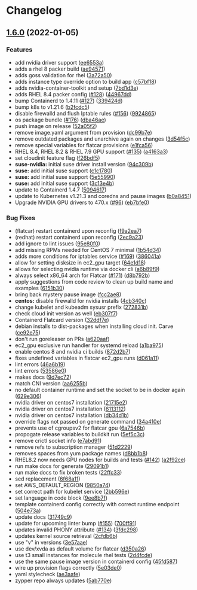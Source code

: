 # Changelog

## [1.6.0](https://www.github.com/joejulian/konvoy-image-builder/compare/v1.5.1...v1.6.0) (2022-01-05)


### Features

* add nvidia driver support ([ee6553a](https://www.github.com/joejulian/konvoy-image-builder/commit/ee6553a3fb76f8dd8e49b74059ac012c407d3f76))
* adds a rhel 8 packer build ([ae94571](https://www.github.com/joejulian/konvoy-image-builder/commit/ae9457178b5d89ea68722eb297ec65ab2656b48b))
* adds goss validation for rhel ([3a72a50](https://www.github.com/joejulian/konvoy-image-builder/commit/3a72a5026c45dff2f88a7d20a93caf4e370b5ec2))
* adds instance type override option to build app ([c57bf18](https://www.github.com/joejulian/konvoy-image-builder/commit/c57bf186800fd19d6b4f041f89b809da4c3d0b9e))
* adds nvidia-container-toolkit and setup ([7bd1d3e](https://www.github.com/joejulian/konvoy-image-builder/commit/7bd1d3e35b013eddcb5bb5acb26b16de6c77b9cd))
* adds RHEL 8.4 packer config ([#128](https://www.github.com/joejulian/konvoy-image-builder/issues/128)) ([44967dd](https://www.github.com/joejulian/konvoy-image-builder/commit/44967dd5df4e97c3934734000c2858f3e5d7b989))
* bump Containerd to 1.4.11 ([#127](https://www.github.com/joejulian/konvoy-image-builder/issues/127)) ([339424d](https://www.github.com/joejulian/konvoy-image-builder/commit/339424da56068c00e3dfa7af08a8d8d32ae0e3fe))
* bump k8s to v1.21.6 ([b2fcdc5](https://www.github.com/joejulian/konvoy-image-builder/commit/b2fcdc5533a73f38200c2b278b903de191ce8360))
* disable firewalld and flush Iptable rules ([#156](https://www.github.com/joejulian/konvoy-image-builder/issues/156)) ([9924865](https://www.github.com/joejulian/konvoy-image-builder/commit/9924865e9cb77fb7b60f51b6d6e5812c4a6430a0))
* os package bundle  ([#176](https://www.github.com/joejulian/konvoy-image-builder/issues/176)) ([dba46ae](https://www.github.com/joejulian/konvoy-image-builder/commit/dba46aebd4abd806621f30a9c9054f7f25033cd6))
* push image on release ([52a05f2](https://www.github.com/joejulian/konvoy-image-builder/commit/52a05f294ca360a6efc46d833e81f00b92cfc1ee))
* remove image.yaml argument from provision ([dc99b7e](https://www.github.com/joejulian/konvoy-image-builder/commit/dc99b7e66501d4f1f448efa97ef12bfff7cd98b2))
* remove outdated packages and unarchive again on changes ([3d54f5c](https://www.github.com/joejulian/konvoy-image-builder/commit/3d54f5c810e665e98aa5b83d5ac20f8ddb9ca13e))
* remove special variables for flatcar provisions ([e1fca56](https://www.github.com/joejulian/konvoy-image-builder/commit/e1fca56fb0c815c68cc225c2449fd020e6054a42))
* RHEL 8.4, RHEL 8.2 & RHEL 7.9 GPU support ([#135](https://www.github.com/joejulian/konvoy-image-builder/issues/135)) ([a4163a3](https://www.github.com/joejulian/konvoy-image-builder/commit/a4163a37113ac3940106f19b2c85c2b8efeea67d))
* set cloudinit feature flag ([f26bdf5](https://www.github.com/joejulian/konvoy-image-builder/commit/f26bdf58bdf46448c07740d736aa005e922e41ed))
* **suse-nvidia:** initial suse driver install version ([94c309b](https://www.github.com/joejulian/konvoy-image-builder/commit/94c309bcf81733cb189fb880b3d079b2f473f226))
* **suse:** add initial suse support ([c1c1780](https://www.github.com/joejulian/konvoy-image-builder/commit/c1c17801a6941981f42f029faa5df51eab286552))
* **suse:** add initial suse support ([5e55990](https://www.github.com/joejulian/konvoy-image-builder/commit/5e559903db737e67e50461ccead64751479e9d24))
* **suse:** add initial suse support ([3c13e4b](https://www.github.com/joejulian/konvoy-image-builder/commit/3c13e4bf22130b3f740c468b47e4da609cf3b6eb))
* update to Containerd 1.4.7 ([5094617](https://www.github.com/joejulian/konvoy-image-builder/commit/5094617664dd2b256fa1ae9b79a94ccdd2368a67))
* update to Kubernetes v1.21.3 and coredns and pause images ([b0a8451](https://www.github.com/joejulian/konvoy-image-builder/commit/b0a8451c00d9ac631061281c97ecb760c474dc21))
* Upgrade NVIDIA GPU drivers to 470.x  ([#96](https://www.github.com/joejulian/konvoy-image-builder/issues/96)) ([eb7bfe0](https://www.github.com/joejulian/konvoy-image-builder/commit/eb7bfe04c6527dfd1dc4e15f2ce71b60cea5400e))


### Bug Fixes

* (flatcar) restart containerd upon reconfig ([f9a2ea7](https://www.github.com/joejulian/konvoy-image-builder/commit/f9a2ea79d1cde43158f25909589613439e64d989))
* (redhat) restart containerd upon reconfig ([2ec9a23](https://www.github.com/joejulian/konvoy-image-builder/commit/2ec9a2306c193184348acfcf2a57052acac3ca74))
* add ignore to lint issues ([95e80f0](https://www.github.com/joejulian/konvoy-image-builder/commit/95e80f0bcce74504042746e19375c240218122ed))
* add missing RPMs needed for CentOS 7 minimal ([1b54d34](https://www.github.com/joejulian/konvoy-image-builder/commit/1b54d34d425843d346af102ffe2da773368d4c21))
* adds more conditions for iptables service ([#169](https://www.github.com/joejulian/konvoy-image-builder/issues/169)) ([386041a](https://www.github.com/joejulian/konvoy-image-builder/commit/386041a1ea57ef8b954d6c0a6a748d1af52a5c0f))
* allow for setting disksize in ec2_gpu target ([64e1d18](https://www.github.com/joejulian/konvoy-image-builder/commit/64e1d18d5baa89ceee3b948bdaa013906e1e7fe4))
* allows for selecting nvidia runtime via docker cli ([a6b89f9](https://www.github.com/joejulian/konvoy-image-builder/commit/a6b89f9eb863afe10b9592863f015c80ce4c4082))
* always select x86_64 arch for Flatcar ([#171](https://www.github.com/joejulian/konvoy-image-builder/issues/171)) ([d8b792b](https://www.github.com/joejulian/konvoy-image-builder/commit/d8b792b562a30549880360575675845015e4c367))
* apply suggestions from code review to clean up build name and examples ([6151b30](https://www.github.com/joejulian/konvoy-image-builder/commit/6151b30332c7e59dd733c1d85a2d908c2277ec5c))
* bring back mystery pause image ([fcc2ae8](https://www.github.com/joejulian/konvoy-image-builder/commit/fcc2ae8953b81df5b8e4dcf430a1cb9f77dc86cd))
* **centos:** disable firewalld for nvidia installs ([4cb340c](https://www.github.com/joejulian/konvoy-image-builder/commit/4cb340cc176ffe660656967b02e71e48e37b2d86))
* change kubelet and kubeadm sysusr prefix ([272831b](https://www.github.com/joejulian/konvoy-image-builder/commit/272831bfab6e1e97693575758c17e812a8a2408b))
* check cloud init version as well ([eb307f7](https://www.github.com/joejulian/konvoy-image-builder/commit/eb307f732cd0992cb658fd69e1248577ccf1a041))
* Containerd Flatcard version ([32ddf7e](https://www.github.com/joejulian/konvoy-image-builder/commit/32ddf7e6372386c316b791d76aeba47fb4161474))
* debian installs to dist-packages when installing cloud init. Carve ([ce92e75](https://www.github.com/joejulian/konvoy-image-builder/commit/ce92e75b7531abbd22f45d7da218158143d998b0))
* don't run goreleaser on PRs ([a620aaf](https://www.github.com/joejulian/konvoy-image-builder/commit/a620aaf163d798d90c0e911409edbce2fa3ce663))
* ec2_gpu exclusive run handler for systemd reload ([a1ba975](https://www.github.com/joejulian/konvoy-image-builder/commit/a1ba9751312e3f20e0a76af03e0255cdd76c7ad5))
* enable centos 8 and nvidia ci builds ([872d2b7](https://www.github.com/joejulian/konvoy-image-builder/commit/872d2b72363922799d534cb8e2c67ff55b58f871))
* fixes undefined variables in flatcar ec2_gpu runs ([d061a11](https://www.github.com/joejulian/konvoy-image-builder/commit/d061a11c10d11f277a9a366b77de210ec4f8a7f2))
* lint errors ([46a6b19](https://www.github.com/joejulian/konvoy-image-builder/commit/46a6b195ca8528b19fa171e21f739d1f5cc8e951))
* lint errors ([53586e0](https://www.github.com/joejulian/konvoy-image-builder/commit/53586e00b7c2a55d666a329f114de2bb56b7270c))
* makes docs ([9d7ec72](https://www.github.com/joejulian/konvoy-image-builder/commit/9d7ec72f87a3ce40250344eb01c1d46b0e0dd7be))
* match CNI version ([aa6255b](https://www.github.com/joejulian/konvoy-image-builder/commit/aa6255ba3a2b28a90c96452aac33221b0fbb6476))
* no default container runtime and set the socket to be in docker again ([629e306](https://www.github.com/joejulian/konvoy-image-builder/commit/629e306339fbcd47ec797593c1d4e7f8f04d04d8))
* nvidia driver on centos7 installation ([21715e2](https://www.github.com/joejulian/konvoy-image-builder/commit/21715e2b5efc7410ebb685cf073f33759a3afe87))
* nvidia driver on centos7 installation ([6113112](https://www.github.com/joejulian/konvoy-image-builder/commit/611311230adff6790972bf826f185b126b1629b6))
* nvidia driver on centos7 installation ([db34d1b](https://www.github.com/joejulian/konvoy-image-builder/commit/db34d1b243ec32b6067cae406fc25a3e73c0c5c8))
* override flags not passed on generate command ([34a410e](https://www.github.com/joejulian/konvoy-image-builder/commit/34a410e85bdd3e01bed729c659cbb2d5bdf34b22))
* prevents use of cgroupsv2 for flatcar gpu ([6a7546b](https://www.github.com/joejulian/konvoy-image-builder/commit/6a7546b90d644969278c75d9d79ccf2ad95ac334))
* propogate release variables to buildkit run ([5ef5c3c](https://www.github.com/joejulian/konvoy-image-builder/commit/5ef5c3c55748b347cc2d16257702b4d304b553f5))
* remove crictl socket info ([e7abd91](https://www.github.com/joejulian/konvoy-image-builder/commit/e7abd919a5ac3d20a78c73211e86c9af4193abdf))
* remove refs to subscription manager ([51d2229](https://www.github.com/joejulian/konvoy-image-builder/commit/51d2229b2a7452a5da746ce0f015c55201bdfdd8))
* removes spaces from yum package names ([d8bb1b8](https://www.github.com/joejulian/konvoy-image-builder/commit/d8bb1b886fa2ee35b7014022966339f830792683))
* RHEL8.2 now needs GPU nodes for builds and tests ([#142](https://www.github.com/joejulian/konvoy-image-builder/issues/142)) ([a2f92ce](https://www.github.com/joejulian/konvoy-image-builder/commit/a2f92ceb6241470669578cdc5ad17942bdcc46de))
* run make docs for generate ([29091b1](https://www.github.com/joejulian/konvoy-image-builder/commit/29091b1a06c5fb3a0973b0bac077b1760d7477d6))
* run make docs to fix broken tests ([22ffc33](https://www.github.com/joejulian/konvoy-image-builder/commit/22ffc330869ef89a68275211cc98fae17aa5a939))
* sed replacement ([6f68a11](https://www.github.com/joejulian/konvoy-image-builder/commit/6f68a116f2f2b6d137c09229e7d0149227d93bcb))
* set AWS_DEFAULT_REGION ([9850a74](https://www.github.com/joejulian/konvoy-image-builder/commit/9850a745b75e9e0f3500c12e86491ad9f49e4647))
* set correct path for kubelet service ([2bb596e](https://www.github.com/joejulian/konvoy-image-builder/commit/2bb596e94d663a19de58465b45731d68e5ca94de))
* set language in code block ([9ee8b7f](https://www.github.com/joejulian/konvoy-image-builder/commit/9ee8b7f5b09b93682397b1b66119c9fe7363f3ff))
* template containerd config correctly with correct runtime endpoint ([504e73a](https://www.github.com/joejulian/konvoy-image-builder/commit/504e73a2dad153e8d3c1ef6bb97930bcd7502fa2))
* update docs ([31749c9](https://www.github.com/joejulian/konvoy-image-builder/commit/31749c9f09dcfb45aeab6a6deb4ae7dbc07f0b5f))
* update for upcoming linter bump ([#155](https://www.github.com/joejulian/konvoy-image-builder/issues/155)) ([700ff91](https://www.github.com/joejulian/konvoy-image-builder/commit/700ff91f824bdfb3c182483fe601451bbe1cbdb9))
* updates invalid PHONY attribute ([#134](https://www.github.com/joejulian/konvoy-image-builder/issues/134)) ([3fdc298](https://www.github.com/joejulian/konvoy-image-builder/commit/3fdc298f0acb9d9682b08265ff9aee44e5ac699a))
* updates kernel source retrieval ([2cfdb6b](https://www.github.com/joejulian/konvoy-image-builder/commit/2cfdb6be2fa5924f8051649bcb3ea931ef474741))
* use "v" in versions ([3e57aae](https://www.github.com/joejulian/konvoy-image-builder/commit/3e57aae595cde0a1d605d437be0354acbadc1322))
* use dev/xvda as default volume for flatcar ([d350a26](https://www.github.com/joejulian/konvoy-image-builder/commit/d350a26d88ff667588f7025a0f2ea030bcb8b571))
* use t3 small instances for molecule rhel tests ([2d4fcde](https://www.github.com/joejulian/konvoy-image-builder/commit/2d4fcdece69236b4d1cb1ee61464d3341705a944))
* use the same pause image version in containerd config ([45fd587](https://www.github.com/joejulian/konvoy-image-builder/commit/45fd587b0ee600ed9ffcd87fccba366fc20ee8a3))
* wire up provision flags correctly ([5e03de0](https://www.github.com/joejulian/konvoy-image-builder/commit/5e03de08a566c2948a69e1b682703a71fbbfc6fe))
* yaml stylecheck ([ae3aafe](https://www.github.com/joejulian/konvoy-image-builder/commit/ae3aafe8f255639162beb5cd3852f98daae1265f))
* zypper repo always updates ([5ab770e](https://www.github.com/joejulian/konvoy-image-builder/commit/5ab770e0d25e6e553357bda12b65be835f8032ae))
